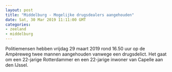 ```yaml
---
layout: post
title: "Middelburg - Mogelijke drugsdealers aangehouden"
date: Sat, 30 Mar 2019 11:11:00 GMT
categories: 
- zeeland 
- middelburg 
---
```


Politiemensen hebben vrijdag 29 maart 2019 rond 16.50 uur op de Ampèreweg twee mannen aangehouden vanwege een drugsdelict. Het gaat om een 22-jarige Rotterdammer en een 22-jarige inwoner van Capelle aan den IJssel.
